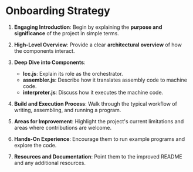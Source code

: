 # **Onboarding Strategy**

1. **Engaging Introduction**: Begin by explaining the **purpose and significance** of the project in simple terms.

2. **High-Level Overview**: Provide a clear **architectural overview** of how the components interact.

3. **Deep Dive into Components**:
   - **lcc.js**: Explain its role as the orchestrator.
   - **assembler.js**: Describe how it translates assembly code to machine code.
   - **interpreter.js**: Discuss how it executes the machine code.

4. **Build and Execution Process**: Walk through the typical workflow of writing, assembling, and running a program.

5. **Areas for Improvement**: Highlight the project's current limitations and areas where contributions are welcome.

6. **Hands-On Experience**: Encourage them to run example programs and explore the code.

7. **Resources and Documentation**: Point them to the improved README and any additional resources.